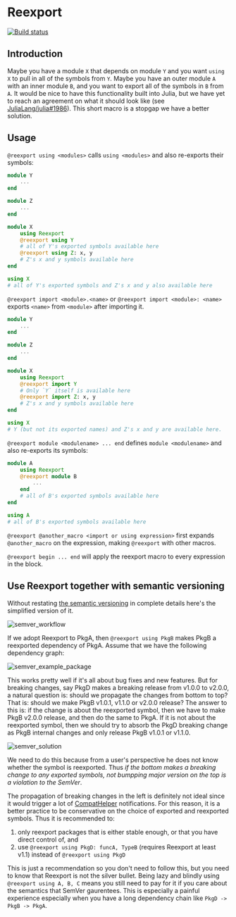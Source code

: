 # Reexport

[![Build status](https://github.com/simonster/Reexport.jl/workflows/CI/badge.svg)](https://github.com/simonster/Reexport.jl/actions?query=workflow%3ACI+branch%3Amaster)

## Introduction

Maybe you have a module `X` that depends on module `Y` and you want `using X` to pull in all of the symbols from `Y`. Maybe you have an outer module `A` with an inner module `B`, and you want to export all of the symbols in `B` from `A`. It would be nice to have this functionality built into Julia, but we have yet to reach an agreement on what it should look like (see [JuliaLang/julia#1986](https://github.com/JuliaLang/julia/issues/1986)). This short macro is a stopgap we have a better solution.

## Usage

`@reexport using <modules>` calls `using <modules>` and also re-exports their symbols:

```julia
module Y
    ...
end

module Z
    ...
end

module X
    using Reexport
    @reexport using Y
    # all of Y's exported symbols available here
    @reexport using Z: x, y
    # Z's x and y symbols available here
end

using X
# all of Y's exported symbols and Z's x and y also available here
```

`@reexport import <module>.<name>` or `@reexport import <module>: <name>` exports `<name>` from `<module>` after importing it.

```julia
module Y
    ...
end

module Z
    ...
end

module X
    using Reexport
    @reexport import Y
    # Only `Y` itself is available here
    @reexport import Z: x, y
    # Z's x and y symbols available here
end

using X
# Y (but not its exported names) and Z's x and y are available here.
```

`@reexport module <modulename> ... end` defines `module <modulename>` and also re-exports its symbols:

```julia
module A
    using Reexport
    @reexport module B
    	...
    end
    # all of B's exported symbols available here
end

using A
# all of B's exported symbols available here
```

`@reexport @another_macro <import or using expression>` first expands `@another_macro` on the expression, making `@reexport` with other macros.

`@reexport begin ... end` will apply the reexport macro to every expression in the block.

## Use Reexport together with semantic versioning

Without restating [the semantic versioning](https://semver.org/) in complete details here's the
simplified version of it.

![semver_workflow](https://user-images.githubusercontent.com/8684355/140517399-91c1e7eb-8328-4fe5-aaab-d6da91864b9d.png)

If we adopt Reexport to PkgA, then `@reexport using PkgB` makes PkgB a reexported dependency of
PkgA. Assume that we have the following dependency graph:

![semver_example_package](https://user-images.githubusercontent.com/8684355/140514459-e460444d-a65f-481f-8520-964d605a851e.png)

This works pretty well if it's all about bug fixes and new features. But for breaking changes, say
PkgD makes a breaking release from v1.0.0 to v2.0.0, a natural question is: should we propagate the
changes from bottom to top? That is: should we make PkgB v1.0.1, v1.1.0 or v2.0.0 release? The
answer to this is: if the change is about the reexported symbol, then we have to make PkgB v2.0.0
release, and then do the same to PkgA. If it is not about the reexported symbol, then we should try
to absorb the PkgD breaking change as PkgB internal changes and only release PkgB v1.0.1 or v1.1.0.

![semver_solution](https://user-images.githubusercontent.com/8684355/140516220-573ceae9-e510-4d7d-9b7b-bae22f0fdf1a.png)

We need to do this because from a user's perspective he does not know whether the symbol is
reexported. Thus _if the bottom makes a breaking change to any exported symbols, not bumpping major
version on the top is a violation to the SemVer_.

The propagation of breaking changes in the left is definitely not ideal since it would trigger a lot
of [CompatHelper](https://github.com/JuliaRegistries/CompatHelper.jl) notifications. For this
reason, it is a better practice to be conservative on the choice of exported and reexported symbols.
Thus it is recommended to:

1. only reexport packages that is either stable enough, or that you have direct control of, and
2. use `@reexport using PkgD: funcA, TypeB` (requires Reexport at least v1.1) instead of `@reexport using PkgD`

This is just a recommendation so you don't need to follow this, but you need to know that Reexport
is not the silver bullet. Being lazy and blindly using `@reexport using A, B, C`  means you still
need to pay for it if you care about the semantics that SemVer gaurentees. This is especially a
painful experience especially when you have a long dependency chain like `PkgD -> PkgB -> PkgA`.

